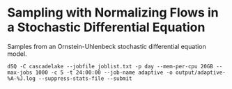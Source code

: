 # Sampling with Normalizing Flows in a Stochastic Differential Equation

Samples from an Ornstein-Uhlenbeck stochastic differential equation model.
```
dSQ -C cascadelake --jobfile joblist.txt -p day --mem-per-cpu 20GB --max-jobs 1000 -c 5 -t 24:00:00 --job-name adaptive -o output/adaptive-%A-%J.log --suppress-stats-file --submit
```
